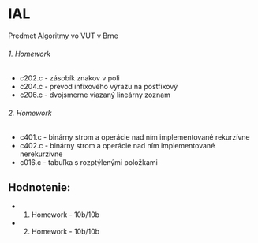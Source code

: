 # IAL
Predmet Algoritmy vo VUT v Brne

###### 1. Homework
- c202.c - zásobík znakov v poli
- c204.c - prevod infixového výrazu na postfixový
- c206.c - dvojsmerne viazaný lineárny zoznam

###### 2. Homework
- c401.c - binárny strom a operácie nad ním implementované rekurzívne
- c402.c - binárny strom a operácie nad ním implementované nerekurzívne
- c016.c - tabuľka s rozptýlenými položkami

## Hodnotenie:
- 1. Homework - 10b/10b
- 2. Homework - 10b/10b
